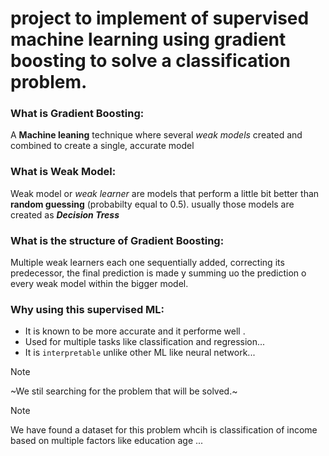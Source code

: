 # project to implement of supervised machine learning using gradient boosting to solve a classification problem.

### What is Gradient Boosting:
A **Machine leaning** technique where several *weak models* created and combined to create a single, accurate model 

### What is Weak Model:
Weak model or *weak learner* are models that perform a little bit better than **random guessing** (probabilty equal to 0.5). usually those models are created as ***Decision Tress***

### What is the structure of Gradient Boosting:
Multiple weak learners each one sequentially added, correcting its predecessor, the final prediction is made y summing uo the prediction o every weak model within the bigger model.

### Why using this supervised ML:
* It is known to be more accurate and it performe well .
*  Used for multiple tasks like classification and regression...
* It is `interpretable` unlike other ML like neural network...
> [!NOTE]
~We stil searching for the problem that will be solved.~

> [!NOTE]
> We have found a dataset for this problem whcih is classification of income based on multiple factors like education age ...  
